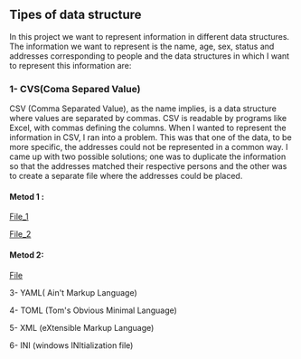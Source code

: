 ## Tipes of data structure

In this project we want to represent information in different data structures. The information we want to represent is the name, age, sex, status and addresses corresponding to people and the data structures in which I want to represent this information are:

### 1- CVS(Coma Separed Value)

CSV (Comma Separated Value), as the name implies, is a data structure where values ​​are separated by commas. CSV is readable by programs like Excel, with commas defining the columns. When I wanted to represent the information in CSV, I ran into a problem. This was that one of the data, to be more specific, the addresses could not be represented in a common way. I came up with two possible solutions; one was to duplicate the information so that the addresses matched their respective persons and the other was to create a separate file where the addresses could be placed.

#### Metod 1 :

[File_1](https://github.com/kevin-pbdata-structure-personal-information/blob/master/person_metod_1_file_1%20.csv)

[File_2](https://github.com/kevin-pb/data-structure-personal-information/blob/master/person_metod_1_file_2.csv)

#### Metod 2:

[File](https://github.com/kevin-pb/data-structure-personal-information/blob/master/person_metod_2.csv)

3- YAML( Ain't Markup Language)

4- TOML (Tom's Obvious Minimal Language)

5- XML (eXtensible Markup Language)

6- INI (windows INItialization file)

 